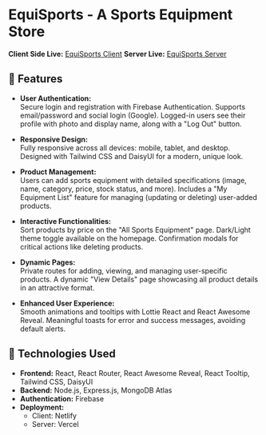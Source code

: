 # EquiSports - A Sports Equipment Store

**Client Side Live:** [EquiSports Client](https://sportseqp.netlify.app/)
**Server Live:** [EquiSports Server](https://coffee-store-server-me.vercel.app/)

## 🌟 Features

- **User Authentication:**  
  Secure login and registration with Firebase Authentication. Supports email/password and social login (Google). Logged-in users see their profile with photo and display name, along with a "Log Out" button.

- **Responsive Design:**  
  Fully responsive across all devices: mobile, tablet, and desktop. Designed with Tailwind CSS and DaisyUI for a modern, unique look.

- **Product Management:**  
  Users can add sports equipment with detailed specifications (image, name, category, price, stock status, and more). Includes a "My Equipment List" feature for managing (updating or deleting) user-added products.

- **Interactive Functionalities:**  
  Sort products by price on the "All Sports Equipment" page. Dark/Light theme toggle available on the homepage. Confirmation modals for critical actions like deleting products.

- **Dynamic Pages:**  
  Private routes for adding, viewing, and managing user-specific products. A dynamic "View Details" page showcasing all product details in an attractive format.

- **Enhanced User Experience:**  
  Smooth animations and tooltips with Lottie React and React Awesome Reveal. Meaningful toasts for error and success messages, avoiding default alerts.

## 🚀 Technologies Used

- **Frontend:** React, React Router, React Awesome Reveal, React Tooltip, Tailwind CSS, DaisyUI
- **Backend:** Node.js, Express.js, MongoDB Atlas
- **Authentication:** Firebase
- **Deployment:**  
  - Client: Netlify  
  - Server: Vercel

